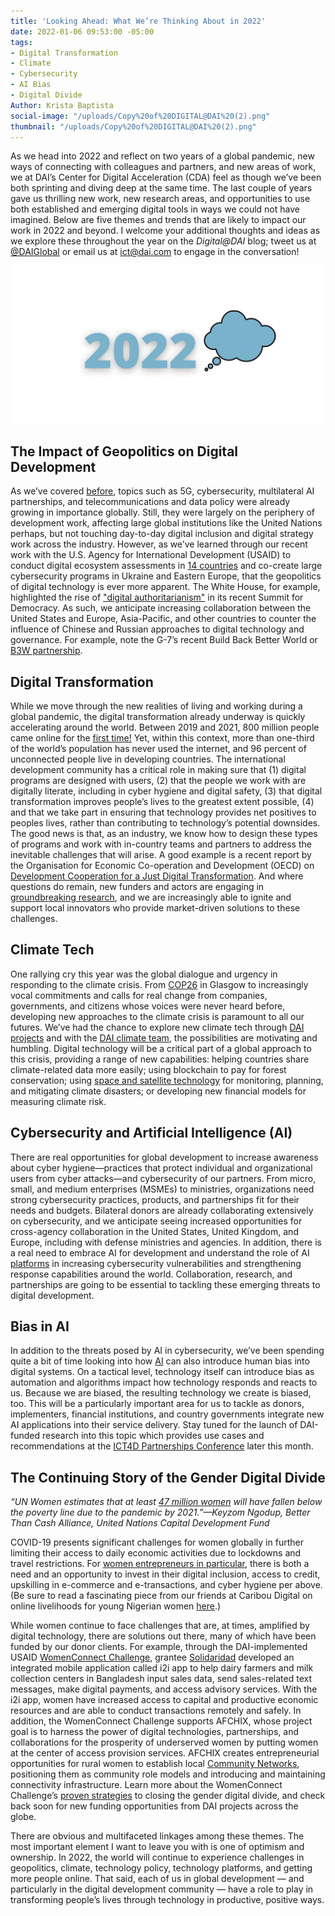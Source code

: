 ```yaml
---
title: 'Looking Ahead: What We’re Thinking About in 2022'
date: 2022-01-06 09:53:00 -05:00
tags:
- Digital Transformation
- Climate
- Cybersecurity
- AI Bias
- Digital Divide
Author: Krista Baptista
social-image: "/uploads/Copy%20of%20DIGITAL@DAI%20(2).png"
thumbnail: "/uploads/Copy%20of%20DIGITAL@DAI%20(2).png"
---
```


As we head into 2022 and reflect on two years of a global pandemic, new ways of connecting with colleagues and partners, and new areas of work, we at DAI’s Center for Digital Acceleration (CDA) feel as though we’ve been both sprinting and diving deep at the same time. The last couple of years gave us thrilling new work, new research areas, and opportunities to use both established and emerging digital tools in ways we could not have imagined. Below are five themes and trends that are likely to impact our work in 2022 and beyond. I welcome your additional thoughts and ideas as we explore these throughout the year on the *Digital@DAI* blog; tweet us at [@DAIGlobal](https://twitter.com/daiglobal) or email us at [ict@dai.com](mailto:ict@dai.com) to engage in the conversation! 

![Copy of DIGITAL@DAI (2).png](/uploads/Copy%20of%20DIGITAL@DAI%20(2).png)

<!--more-->

## The Impact of Geopolitics on Digital Development

As we’ve covered [before](https://dai-global-digital.com/what-makes-this-wireless-technology-5g-different-than-all-other-wireless-technologies.html), topics such as 5G, cybersecurity, multilateral AI partnerships, and telecommunications and data policy were already growing in importance globally. Still, they were largely on the periphery of development work, affecting large global institutions like the United Nations perhaps, but not touching day-to-day digital inclusion and digital strategy work across the industry. However, as we’ve learned through our recent work with the U.S. Agency for International Development (USAID) to conduct digital ecosystem assessments in [14 countries](https://www.usaid.gov/sites/default/files/documents/DAI-1156_DECA_Factsheet_Update_3.pdf) and co-create large cybersecurity programs in Ukraine and Eastern Europe, that the geopolitics of digital technology is ever more apparent. The White House, for example, highlighted the rise of ["digital authoritarianism"](https://www.whitehouse.gov/briefing-room/statements-releases/2021/12/23/summit-for-democracy-summary-of-proceedings/) in its recent Summit for Democracy. As such, we anticipate increasing collaboration between the United States and Europe, Asia-Pacific, and other countries to counter the influence of Chinese and Russian approaches to digital technology and governance. For example, note the G-7’s recent Build Back Better World or [B3W partnership](https://www.whitehouse.gov/briefing-room/statements-releases/2021/06/12/fact-sheet-president-biden-and-g7-leaders-launch-build-back-better-world-b3w-partnership/).

## Digital Transformation

While we move through the new realities of living and working during a global pandemic, the digital transformation already underway is quickly accelerating around the world. Between 2019 and 2021, 800 million people came online for the [first time!](https://www.oecd-ilibrary.org/sites/ce08832f-en/index.html?itemId=/content/publication/ce08832f-en) Yet, within this context, more than one-third of the world’s population has never used the internet, and 96 percent of unconnected people live in developing countries. The international development community has a critical role in making sure that (1) digital programs are designed with users, (2) that the people we work with are digitally literate, including in cyber hygiene and digital safety, (3) that digital transformation improves people’s lives to the greatest extent possible, (4) and that we take part in ensuring that technology provides net positives to peoples lives, rather than contributing to technology’s potential downsides. The good news is that, as an industry, we know how to design these types of programs and work with in-country teams and partners to address the inevitable challenges that will arise. A good example is a recent report by the Organisation for Economic Co-operation and Development (OECD) on [Development Cooperation for a Just Digital Transformation](https://www.oecd-ilibrary.org/sites/ce08832f-en/index.html?itemId=/content/publication/ce08832f-en). And where questions do remain, new funders and actors are engaging in [groundbreaking research](https://www.dai.com/our-work/solutions/digital-acceleration-solutions/msme-study), and we are increasingly able to ignite and support local innovators who provide market-driven solutions to these challenges.

## Climate Tech

One rallying cry this year was the global dialogue and urgency in responding to the climate crisis. From [COP26](https://www.itu.int/hub/2021/11/cop26-stepping-up-digital-collaboration-to-reach-net-zero/) in Glasgow to increasingly vocal commitments and calls for real change from companies, governments, and citizens whose voices were never heard before, developing new approaches to the climate crisis is paramount to all our futures. We’ve had the chance to explore new climate tech through [DAI projects](https://www.dai.com/our-work/solutions/climate) and with the [DAI climate team](https://www.dai.com/who-we-are/the-team?filter=climate), the possibilities are motivating and humbling. Digital technology will be a critical part of a global approach to this crisis, providing a range of new capabilities: helping countries share climate-related data more easily; using blockchain to pay for forest conservation; using [space and satellite technology](https://dai-global-digital.com/the-future-is-looking-up-satellites-for-development.html) for monitoring, planning, and mitigating climate disasters; or developing new financial models for measuring climate risk.

## Cybersecurity and Artificial Intelligence (AI)

There are real opportunities for global development to increase awareness about cyber hygiene—practices that protect individual and organizational users from cyber attacks—and cybersecurity of our partners. From micro, small, and medium enterprises (MSMEs) to ministries, organizations need strong cybersecurity practices, products, and partnerships fit for their needs and budgets. Bilateral donors are already collaborating extensively on cybersecurity, and we anticipate seeing increased opportunities for cross-agency collaboration in the United States, United Kingdom, and Europe, including with defense ministries and agencies. In addition, there is a real need to embrace AI for development and understand the role of AI [platforms](https://dai-global-digital.com/webinar-cybersecurity-challenges-in-the-ai-age.html?utm_source=related-box) in increasing cybersecurity vulnerabilities and strengthening response capabilities around the world. Collaboration, research, and partnerships are going to be essential to tackling these emerging threats to digital development.

## Bias in AI

In addition to the threats posed by AI in cybersecurity, we’ve been spending quite a bit of time looking into how [AI](https://www.usaid.gov/digital-development/artificial-intelligence) can also introduce human bias into digital systems. On a tactical level, technology itself can introduce bias as automation and algorithms impact how technology responds and reacts to us. Because we are biased, the resulting technology we create is biased, too. This will be a particularly important area for us to tackle as donors, implementers, financial institutions, and country governments integrate new AI applications into their service delivery. Stay tuned for the launch of DAI-funded research into this topic which provides use cases and recommendations at the [ICT4D Partnerships Conference](https://www.ict4dconference.org/program/ict4d-partnership/) later this month.

## The Continuing Story of the Gender Digital Divide

*“UN Women estimates that at least [47 million women](https://www.unwomen.org/en/digital-library/publications/2020/09/gender-equality-in-the-wake-of-covid-19) will have fallen below the poverty line due to the pandemic by 2021.”—Keyzom Ngodup, Better Than Cash Alliance, United Nations Capital Development Fund*

COVID-19 presents significant challenges for women globally in further limiting their access to daily economic activities due to lockdowns and travel restrictions. For [women entrepreneurs in particular](https://dai-global-digital.com/in-case-you-missed-it-the-digital-journey-in-south-asia-opportunities-and-challenges-for-small-firms-and-women-entrepreneurs.html?utm_source=related-box), there is both a need and an opportunity to invest in their digital inclusion, access to credit, upskilling in e-commerce and e-transactions, and cyber hygiene per above. (Be sure to read a fascinating piece from our friends at Caribou Digital on online livelihoods for young Nigerian women [here](https://medium.com/caribou-digital/online-livelihoods-and-young-womens-economic-empowerment-in-nigeria-ccbbea4020e2).)

While women continue to face challenges that are, at times, amplified by digital technology, there are solutions out there, many of which have been funded by our donor clients. For example, through the DAI-implemented USAID [WomenConnect Challenge](https://www.womenconnectchallenge.org/), grantee [Solidaridad](https://www.solidaridadnetwork.org/news/how-women-dairy-farmers-are-taking-charge-with-digital-solutions/) developed an integrated mobile application called i2i app to help dairy farmers and milk collection centers in Bangladesh input sales data, send sales-related text messages, make digital payments, and access advisory services. With the i2i app, women have increased access to capital and productive economic resources and are able to conduct transactions remotely and safely. In addition, the WomenConnect Challenge supports AFCHIX, whose project goal is to harness the power of digital technologies, partnerships, and collaborations for the prosperity of underserved women by putting women at the center of access provision services. AFCHIX creates entrepreneurial opportunities for rural women to establish local [Community Networks](http://www.afchix.org/blog_post/the-journey-through-lanet-umoja-community-network-in-nakuru-kenya/), positioning them as community role models and introducing and maintaining connectivity infrastructure. Learn more about the WomenConnect Challenge’s [proven strategies](https://www.marketlinks.org/blogs/womenconnect-challenge-blog-series-introducing-strategies-closing-gender-digital-divide) to closing the gender digital divide, and check back soon for new funding opportunities from DAI projects across the globe.

There are obvious and multifaceted linkages among these themes. The most important element I want to leave you with is one of optimism and ownership. In 2022, the world will continue to experience challenges in geopolitics, climate, technology policy, technology platforms, and getting more people online. That said, each of us in global development — and particularly in the digital development community — have a role to play in transforming people’s lives through technology in productive, positive ways.